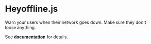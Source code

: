 Heyoffline.js
===

Warn your users when their network goes down. Make sure they don't loose anything.

See **[documentation](http://oskarkrawczyk.github.com/heyoffline.js/)** for details.
